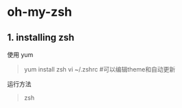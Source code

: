 # oh-my-zsh

## 1. installing zsh
使用 yum
> yum install zsh
> vi ~/.zshrc #可以编辑theme和自动更新

运行方法
> zsh

